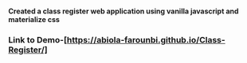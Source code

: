#### Created a class register web application using vanilla javascript and materialize css

### Link to Demo-[https://abiola-farounbi.github.io/Class-Register/]
